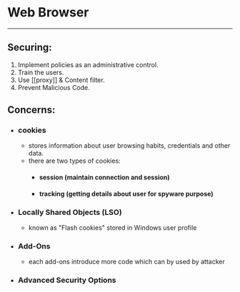 # Web Browser
---

## Securing:
1. Implement policies as an administrative control.
2. Train the users. 
3. Use [[proxy]] & Content filter. 
4. Prevent Malicious Code.

## Concerns:
- ### cookies
	- stores information about user browsing habits, credentials and other data.
	- there are two types of cookies:
		- #### session (maintain connection and session)
		- #### tracking (getting details about user for spyware purpose)
- ### Locally Shared Objects (LSO)
	- known as "Flash cookies" stored in Windows user profile
- ### Add-Ons
	- each add-ons introduce more code which can by used by attacker
- ### Advanced Security Options
